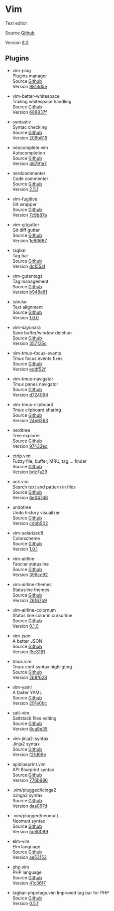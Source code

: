 # Vim

Text editor

Source [Github](https://github.com/vim/vim)

Version [8.0](https://github.com/vim/vim/releases/tag/v8.0.0000)

## Plugins

- vim-plug  
  Plugins manager  
  Source [Github](https://github.com/junegunn/vim-plug)  
  Version [9813d5e](https://github.com/junegunn/vim-plug/commit/9813d5ead5b6f419e9ca55fc767d9548baed6b40)

- vim-better-whitespace  
  Trailing whitespace handling  
  Source [Github](https://github.com/ntpeters/vim-better-whitespace)  
  Version [688837f](https://github.com/ntpeters/vim-better-whitespace/commit/688837f23daa953a921a56c1780464d182577e6c)

- syntastic  
  Syntac checking  
  Source [Github](https://github.com/scrooloose/syntastic)  
  Version [206b616](https://github.com/vim-syntastic/syntastic/commit/206b616c8e49f948d18231799c469aa3e6e2c29c)

- neocomplete.vim  
  Autocompletion  
  Source [Github](https://github.com/shougo/neocomplete.vim)  
  Version [46791e7](https://github.com/Shougo/neocomplete.vim/commit/46791e7692e07384a089d125c5c536246698d04c)

- nerdcommenter  
  Code commenter  
  Source [Github](https://github.com/scrooloose/nerdcommenter)  
  Version [2.5.1](https://github.com/scrooloose/nerdcommenter/releases/tag/2.5.1)

- vim-fugitive  
  Git wrapper  
  Source [Github](https://github.com/tpope/vim-fugitive)  
  Version [7c9b87a](https://github.com/tpope/vim-fugitive/commit/7c9b87a3c3ef4b53425aca4a27e11a7359caae9fhttps://github.com/tpope/vim-fugitive/commit/7c9b87a3c3ef4b53425aca4a27e11a7359caae9f)

- vim-gitgutter  
  Git diff gutter  
  Source [Github](https://github.com/airblade/vim-gitgutter)  
  Version [1e60667](https://github.com/airblade/vim-gitgutter/commit/1e60667322b7cd1bfcba98762fbba746a888d21a)

- tagbar  
  Tag bar  
  Source [Github](https://github.com/majutsushi/tagbar)  
  Version [dc155af](https://github.com/majutsushi/tagbar/commit/dc155af2fdd20e081680d777bde558c56f8d55c3)

- vim-gutentags  
  Tag management  
  Source [Github](https://github.com/ludovicchabant/vim-gutentags)  
  Version [b948a81](https://github.com/ludovicchabant/vim-gutentags/commit/b948a814e0b8e7887703f9d0f526608762a6ea42)

- tabular  
  Text alignment  
  Source [Github](https://github.com/godlygeek/tabular)  
  Version [1.0.0](https://github.com/godlygeek/tabular/releases/tag/1.0.0)

- vim-sayonara  
  Sane buffer/window deletion  
  Source [Github](https://github.com/mhinz/vim-sayonara)  
  Version [357135c](https://github.com/mhinz/vim-sayonara/commit/357135ce127581fab2c0caf45d4b3fec4603aa77)

- vim-tmux-focus-events  
  Tmux focus events fixes  
  Source [Github](https://github.com/tmux-plugins/vim-tmux-focus-events)  
  Version [eddf52f](https://github.com/tmux-plugins/vim-tmux-focus-events/commit/eddf52fe73b6805fbafe03289208ff13b6c71692)

- vim-tmux-navigator  
  Tmux panes navigator  
  Source [Github](https://github.com/christoomey/vim-tmux-navigator)  
  Version [d724094](https://github.com/christoomey/vim-tmux-navigator/commit/d724094e7128acd7375cc758008f1e1688130877)

- vim-tmux-clipboard  
  Tmux clipboard sharing  
  Source [Github](https://github.com/roxma/vim-tmux-clipboard)  
  Version [24e6363](https://github.com/roxma/vim-tmux-clipboard/commit/24e636396cc02ee9b5a952cec1576c8309674ac2)

- nerdtree  
  Tree explorer  
  Source [Github](https://github.com/scrooloose/nerdtree)  
  Version [97433ed](https://github.com/scrooloose/nerdtree/commit/97433edd43f3a4a95c84389bcaafbe7a047cf756)

- ctrlp.vim  
  Fuzzy file, buffer, MRU, tag,... finder  
  Source [Github](https://github.com/ctrlpvim/ctrlp.vim)  
  Version [bde7a29](https://github.com/ctrlpvim/ctrlp.vim/commit/bde7a2950adaa82e894d7bdf69e3e7383e40d229)

- ack.vim  
  Search text and pattern in files  
  Source [Github](https://github.com/mileszs/ack.vim)  
  Version [6e04746](https://github.com/mileszs/ack.vim/commit/6e04746a63dd2453601ae36c83d53fe2021a45f4)

- undotree  
  Undo history visualizer  
  Source [Github](https://github.com/mbbill/undotree)  
  Version [cdbb902](https://github.com/mbbill/undotree/commit/cdbb9022b8972d3e156b8d60af33bf795625b058)

- vim-solarized8  
  Colorscheme  
  Source [Github](https://github.com/lifepillar/vim-solarized8)  
  Version [1.0.1](https://github.com/lifepillar/vim-solarized8/releases/tag/v1.0.1)

- vim-airline  
  Fancier statusline  
  Source [Github](https://github.com/vim-airline/vim-airline)  
  Version [396cc92](https://github.com/vim-airline/vim-airline/commit/396cc9226171f8dbf1069800a0ae56700bbf3913)

- vim-airline-themes  
  Statusline themes  
  Source [Github](https://github.com/vim-airline/vim-airline-themes)  
  Version [26f67b9](https://github.com/vim-airline/vim-airline-themes/commit/26f67b926553555e505ac60e992c97ab5fdfc83f)

- vim-airline-colornum  
  Status line color in cursorline  
  Source [Github](https://github.com/ntpeters/vim-airline-colornum)  
  Version [0.1.0](https://github.com/ntpeters/vim-airline-colornum/releases/tag/0.1.0)

- vim-json  
  A better JSON  
  Source [Github](https://github.com/elzr/vim-json)  
  Version [f5e3181](https://github.com/elzr/vim-json/commit/f5e3181d0b33a9c51377bb7ea8492feddca8b503)

- tmux.vim  
  Tmux conf syntax highligting  
  Source [Github](https://github.com/keith/tmux.vim)  
  Version [2b8f628](https://github.com/keith/tmux.vim/commit/2b8f6284b3fd98c3350a37b9170446f19b8267d7)

- vim-yaml  
  A faster YAML  
  Source [Github](https://github.com/stephpy/vim-yaml)  
  Version [291e0bc](https://github.com/stephpy/vim-yaml/commit/291e0bc8b15df4fa400aaf345b887a401c9cbdcc)

- salt-vim  
  Saltstack files editing  
  Source [Github](https://github.com/saltstack/salt-vim)  
  Version [6ca9e35](https://github.com/saltstack/salt-vim/commit/6ca9e3500cc39dd417b411435d58a1b720b331cc)

- vim-jinja2-syntax  
  Jinja2 syntax  
  Source [Github](https://github.com/glench/vim-jinja2-syntax)  
  Version [f21d99e](https://github.com/Glench/Vim-Jinja2-Syntax/commit/f21d99eeeff55986c47966f9af7af563c4527531)

- apiblueprint.vim  
  API Blueprint syntax  
  Source [Github](https://github.com/kylef/apiblueprint.vim)  
  Version [776b986](https://github.com/kylef/apiblueprint.vim/commit/776b9863e32a8ba59bf8a9656770a77c148c6e9c)

- .vim/plugged/icinga2  
  Icinga2 syntax  
  Source [Github](https://github.com/Icinga/icinga2/blob/master/tools/syntax/vim/syntax/icinga2.vim)  
  Version [daa067d](https://github.com/Icinga/icinga2/commit/daa067dabe388d1a26e7581937202d1e78b53175)

- .vim/plugged/neomutt  
  Neomutt syntax  
  Source [Github](https://github.com/neomutt/neomutt/blob/master/doc/neomutt-syntax.vim)  
  Version [5c60099](https://github.com/neomutt/neomutt/commit/5c600997cd0e028a237fe6847ddffa1f2c340ea6)

- elm-vim  
  Elm language  
  Source [Github](https://github.com/elmcast/elm-vim)  
  Version [ae53153](https://github.com/ElmCast/elm-vim/commit/ae5315396cd0f3958750f10a5f3ad9d34d33f40d)

- php.vim  
  PHP language  
  Source [Github](https://github.com/stanangeloff/php.vim)  
  Version [41c36f7](https://github.com/StanAngeloff/php.vim/commit/41c36f7f2fe420d66312eea23f0f3c96696818f9)

- tagbar-phpctags.vim
  Improved tag bar for PHP  
  Source [Github](https://github.com/vim-php/tagbar-phpctags.vim)  
  Version [0.5.1](https://github.com/vim-php/tagbar-phpctags.vim/releases/tag/v0.5.1)
